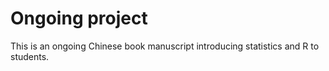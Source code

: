 # Ongoing project

This is an ongoing Chinese book manuscript introducing statistics and R to students.
